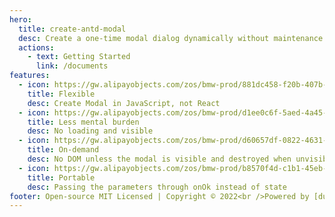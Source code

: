 ```yaml
---
hero:
  title: create-antd-modal
  desc: Create a one-time modal dialog dynamically without maintenance loading and visible.
  actions:
    - text: Getting Started
      link: /documents
features:
  - icon: https://gw.alipayobjects.com/zos/bmw-prod/881dc458-f20b-407b-947a-95104b5ec82b/k79dm8ih_w144_h144.png
    title: Flexible
    desc: Create Modal in JavaScript, not React
  - icon: https://gw.alipayobjects.com/zos/bmw-prod/d1ee0c6f-5aed-4a45-a507-339a4bfe076c/k7bjsocq_w144_h144.png
    title: Less mental burden
    desc: No loading and visible
  - icon: https://gw.alipayobjects.com/zos/bmw-prod/d60657df-0822-4631-9d7c-e7a869c2f21c/k79dmz3q_w126_h126.png
    title: On-demand
    desc: No DOM unless the modal is visible and destroyed when unvisible (with animation)
  - icon: https://gw.alipayobjects.com/zos/bmw-prod/b8570f4d-c1b1-45eb-a1da-abff53159967/kj9t990h_w144_h144.png
    title: Portable
    desc: Passing the parameters through onOk instead of state
footer: Open-source MIT Licensed | Copyright © 2022<br />Powered by [dumi](https://d.umijs.org)
---
```


